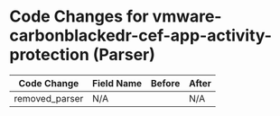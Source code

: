 # Code Changes for vmware-carbonblackedr-cef-app-activity-protection (Parser)

| Code Change | Field Name | Before | After |
|-------------|------------|--------|-------|
| removed_parser | N/A |  | N/A |